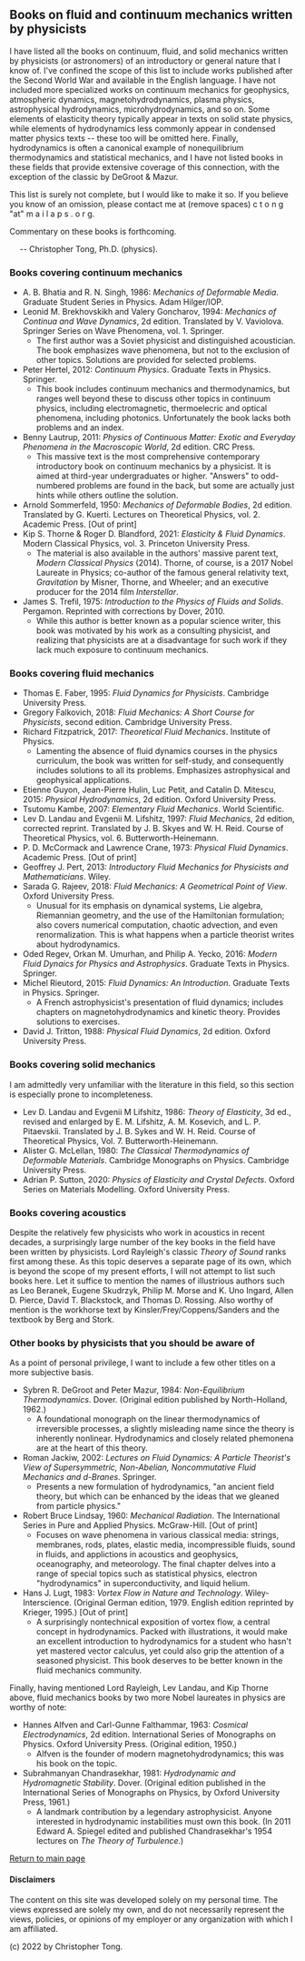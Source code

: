 ## Books on fluid and continuum mechanics written by physicists

I have listed all the books on continuum, fluid, and solid mechanics written by physicists (or astronomers) of an introductory or general nature that I know of.
I've confined the scope of this list to include works published after the Second World War and available in the English language.  I have not included
more specialized works on continuum mechanics for geophysics, atmospheric dynamics, magnetohydrodynamics, plasma physics, astrophysical hydrodynamics, microhydrodynamics, and so on. 
Some elements of elasticity theory typically appear in texts on solid state physics, while elements of hydrodynamics less commonly appear in condensed matter physics texts -- these too will be omitted here.  Finally, hydrodynamics is often a canonical example of nonequilibrium thermodynamics and statistical mechanics, and I have not listed books in these fields that provide extensive coverage of this connection, with the exception of the classic by DeGroot & Mazur.

This list is surely not complete, but I would like to make it so.  If you believe you know of an omission, please contact me at (remove spaces) c t o n g "at" m a i l a p s . o r g.

Commentary on these books is forthcoming.

&emsp; -- Christopher Tong, Ph.D. (physics).

### Books covering continuum mechanics

- A. B. Bhatia and R. N. Singh, 1986:  *Mechanics of Deformable Media*.  Graduate Student Series in Physics.  Adam Hilger/IOP.
- Leonid M. Brekhovskikh and Valery Goncharov, 1994:  *Mechanics of Continua and Wave Dynamics*, 2d edition.  Translated by V. Vaviolova.  Springer Series on Wave Phenomena, vol. 1.  Springer.
    - The first author was a Soviet physicist and distinguished acoustician.  The book emphasizes wave phenomena, but not to the exclusion of other topics.  Solutions are provided for selected problems.
- Peter Hertel, 2012:  *Continuum Physics*.  Graduate Texts in Physics.  Springer.
    - This book includes continuum mechanics and thermodynamics, but ranges well beyond these to discuss other topics in continuum physics, including electromagnetic, thermoelecric and optical phenomena, including photonics.  Unfortunately the book lacks both problems and an index.
- Benny Lautrup, 2011:  *Physics of Continuous Matter: Exotic and Everyday Phenomena in the Macroscopic World*, 2d edition. CRC Press.
    - This massive text is the most comprehensive contemporary introductory book on continuum mechanics by a physicist.  It is aimed at third-year undergraduates or higher.  "Answers" to odd-numbered problems are found in the back, but some are actually just hints while others outline the solution.
- Arnold Sommerfeld, 1950:  *Mechanics of Deformable Bodies*, 2d edition.  Translated by G. Kuerti.  Lectures on Theoretical Physics, vol. 2.  Academic Press.  \[Out of print\]
- Kip S. Thorne & Roger D. Blandford, 2021:  *Elasticity & Fluid Dynamics*.  Modern Classical Physics, vol. 3.  Princeton University Press.
    - The material is also available in the authors' massive parent text, *Modern Classical Physics* (2014).  Thorne, of course, is a 2017 Nobel Laureate in Physics; co-author of the famous general relativity text,  *Gravitation* by Misner, Thorne, and Wheeler; and an executive producer for the 2014 film *Interstellar*.
- James S. Trefil, 1975:  *Introduction to the Physics of Fluids and Solids*.  Pergamon.  Reprinted with corrections by Dover, 2010.
    - While this author is better known as a popular science writer, this book was motivated by his work as a consulting physicist, and realizing that physicists are at a disadvantage for such work if they lack much exposure to continuum mechanics.
     
### Books covering fluid mechanics

- Thomas E. Faber, 1995:  *Fluid Dynamics for Physicists*. Cambridge University Press.
- Gregory Falkovich, 2018:  *Fluid Mechanics: A Short Course for Physicists*, second edition. Cambridge University Press.
- Richard Fitzpatrick, 2017:  *Theoretical Fluid Mechanics*.  Institute of Physics.
    - Lamenting the absence of fluid dynamics courses in the physics curriculum, the book was written for self-study, and consequently includes solutions to all its problems.  Emphasizes astrophysical and geophysical applications.  
- Etienne Guyon, Jean-Pierre Hulin, Luc Petit, and Catalin D. Mitescu, 2015:  *Physical Hydrodynamics*, 2d edition.  Oxford University Press.
- Tsutomu Kambe, 2007:  *Elementary Fluid Mechanics*. World Scientific.
- Lev D. Landau and Evgenii M. Lifshitz, 1997:  *Fluid Mechanics*, 2d edition, corrected reprint. Translated by J. B. Skyes and W. H. Reid.  Course of Theoretical Physics, vol. 6.  Butterworth-Heinemann.
- P. D. McCormack and Lawrence Crane, 1973:  *Physical Fluid Dynamics*.  Academic Press.  \[Out of print\]
- Geoffrey J. Pert, 2013:  *Introductory Fluid Mechanics for Physicists and Mathematicians*. Wiley.
- Sarada G. Rajeev, 2018: *Fluid Mechanics: A Geometrical Point of View*. Oxford University Press.
    - Unusual for its emphasis on dynamical systems, Lie algebra, Riemannian geometry, and the use of the Hamiltonian formulation; also covers numerical computation, chaotic advection, and even renormalization.  This is what happens when a particle theorist writes about hydrodynamics.
- Oded Regev, Orkan M. Umurhan, and Philip A. Yecko, 2016:  *Modern Fluid Dynaics for Physics and Astrophysics*.  Graduate Texts in Physics.  Springer.
- Michel Rieutord, 2015:  *Fluid Dynamics: An Introduction*. Graduate Texts in Physics.  Springer.
    - A French astrophysicist's presentation of fluid dynamics; includes chapters on magnetohydrodynamics and kinetic theory.  Provides solutions to exercises.
- David J. Tritton, 1988: *Physical Fluid Dynamics*, 2d edition. Oxford University Press.

### Books covering solid mechanics

I am admittedly very unfamiliar with the literature in this field, so this section is especially prone to incompleteness.

- Lev D. Landau and Evgenii M Lifshitz, 1986:  *Theory of Elasticity*, 3d ed., revised and enlarged by E. M. Lifshitz, A. M. Kosevich, and L. P. Pitaevskii.  Translated by J. B. Sykes and W. H. Reid.  Course of Theoretical Physics, Vol. 7.  Butterworth-Heinemann.
- Alister G. McLellan, 1980:  *The Classical Thermodynamics of Deformable Materials*.  Cambridge Monographs on Physics.  Cambridge University Press.
- Adrian P. Sutton, 2020:  *Physics of Elasticity and Crystal Defects*.  Oxford Series on Materials Modelling.  Oxford University Press.

### Books covering acoustics

Despite the relatively few physicists who work in acoustics in recent decades, a surprisingly large number of the key books in the field have been written
by physicists.  Lord Rayleigh's classic *Theory of Sound* ranks first among these.  As this topic deserves a separate page of its own, which is beyond the scope
of my present efforts, I will not attempt to list such books here.  Let it suffice to mention the names of illustrious authors such as Leo Beranek, Eugene Skudrzyk, 
Philip M. Morse and K. Uno Ingard, Allen D. Pierce, David T. Blackstock, and Thomas D. Rossing.  Also worthy of mention is the workhorse text by 
Kinsler/Frey/Coppens/Sanders and the textbook by Berg and Stork.


### Other books by physicists that you should be aware of

As a point of personal privilege, I want to include a few other titles on a more subjective basis.

- Sybren R. DeGroot and Peter Mazur, 1984:  *Non-Equilibrium Thermodynamics*.  Dover.  (Original edition published by North-Holland, 1962.)
    - A foundational monograph on the linear thermodynamics of irreversible processes, a slightly misleading name since the theory is inherently nonlinear.  Hydrodynamics and closely related phemonena are at the heart of this theory.
- Roman Jackiw, 2002:  *Lectures on Fluid Dynamics: A Particle Theorist's View of Supersymmetric, Non-Abelian, Noncommutative Fluid Mechanics and d-Branes*. Springer.
    - Presents a new formulation of hydrodynamics, "an ancient field theory, but which can be enhanced by the ideas that we gleaned from particle physics."  
- Robert Bruce Lindsay, 1960:  *Mechanical Radiation*.  The International Series in Pure and Applied Physics.  McGraw-Hill.  \[Out of print\]
    - Focuses on wave phenomena in various classical media:  strings, membranes, rods, plates, elastic media, incompressible fluids, sound in fluids, and applictions in acoustics and geophysics, oceanography, and meteorology.  The final chapter delves into a range of special topics such as statistical physics, electron "hydrodynamics" in superconductivity, and liquid helium.
- Hans J. Lugt, 1983:  *Vortex Flow in Nature and Technology*.  Wiley-Interscience.  (Original German edition, 1979.  English edition reprinted by Krieger, 1995.) \[Out of print\]
    - A surprisingly nontechnical exposition of vortex flow, a central concept in hydrodynamics.  Packed with illustrations, it would make an excellent introduction to hydrodynamics for a student who hasn't yet mastered vector calculus, yet could also grip the attention of a seasoned physicist.  This book deserves to be better known in the fluid mechanics community.

Finally, having mentioned Lord Rayleigh, Lev Landau, and Kip Thorne above, fluid mechanics books by two more Nobel laureates in physics are worthy of note:

- Hannes Alfven and Carl-Gunne Falthammar, 1963: *Cosmical Electrodynamics*, 2d edition. International Series of Monographs on Physics.  Oxford University Press.  (Original edition, 1950.)
    - Alfven is the founder of modern magnetohydrodynamics; this was his book on the topic.
- Subrahmanyan Chandrasekhar, 1981:  *Hydrodynamic and Hydromagnetic Stability*.  Dover.  (Original edition published in the International Series of Monographs on Physics, by Oxford University Press, 1961.)
    - A landmark contribution by a legendary astrophysicist.  Anyone interested in hydrodynamic instabilities must own this book.  (In 2011 Edward A. Spiegel  edited and published Chandrasekhar's 1954 lectures on *The Theory of Turbulence*.)

[Return to main page](https://hydrodynamicstability.github.io/Invitation-to-Hydrodynamics/)

#### Disclaimers

The content on this site was developed solely on my personal time. The views expressed are solely my own, and do not necessarily represent the views, policies, or opinions of my employer or any organization with which I am affiliated.

(c) 2022 by Christopher Tong.  
